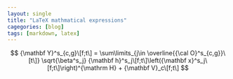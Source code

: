 ```yaml
---
layout: single
title: "LaTeX mathmatical expressions"
cagegories: [blog]
tags: [markdown, latex]
---
```


$$ {\mathbf Y}^s_{c,g}\[f;t\]
= \sum\limits_{j\in \overline{{\cal O}^s_{c,g}}\[t\]} \sqrt{\beta^s_j} {\mathbf h}^s_j\[f;t\]\left({\mathbf x}^s_j\[f;t\]\right)^{\mathrm H} + {\mathbf V}_c\[f;t\] $$